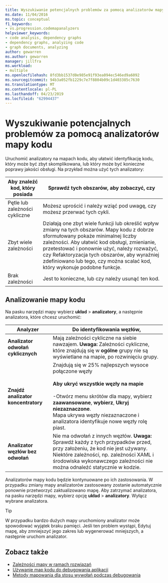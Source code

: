 ```yaml
---
title: Wyszukiwanie potencjalnych problemów za pomocą analizatorów mapy kodu
ms.date: 11/04/2016
ms.topic: conceptual
f1_keywords:
- vs.progression.codemapanalyzers
helpviewer_keywords:
- code analysis, dependency graphs
- dependency graphs, analyzing code
- graph documents, analyzing
author: gewarren
ms.author: gewarren
manager: jillfra
ms.workload:
- multiple
ms.openlocfilehash: 8fd3bb1537d0e985e91f93ea094ec546ed9a6092
ms.sourcegitcommit: 94b3a052fb1229c7e7f8804b09c1d403385c7630
ms.translationtype: MT
ms.contentlocale: pl-PL
ms.lasthandoff: 04/23/2019
ms.locfileid: "62994437"
---
```

# <a name="find-potential-problems-using-code-map-analyzers"></a>Wyszukiwanie potencjalnych problemów za pomocą analizatorów mapy kodu

Uruchomić analizatory na mapach kodu, aby ułatwić identyfikację kodu, który może być zbyt skomplikowana, lub który może być konieczne poprawy jakości obsługi. Na przykład można użyć tych analizatory:

|**Aby znaleźć kod, który posiada**|**Sprawdź tych obszarów, aby zobaczyć, czy**|
|-|-|
|Pętle lub zależności cykliczne|Możesz uprościć i należy wziąć pod uwagę, czy możesz przerwać tych cykli.|
|Zbyt wiele zależności|Działają one zbyt wiele funkcji lub określić wpływ zmiany na tych obszarów. Mapy kodu z dobrze sformułowany pokaże minimalnej liczby zależności. Aby ułatwić kod obsługi, zmienianie, przetestować i ponownie użyć, należy rozważyć, czy Refaktoryzacja tych obszarów, aby wyraźniej zdefiniowano lub tego, czy można scalać kod, który wykonuje podobne funkcje.|
|Brak zależności|Jest to konieczne, lub czy należy usunąć ten kod.|

## <a name="analyze-code-maps"></a>Analizowanie mapy kodu

Na pasku narzędzi mapy wybierz **układ** > **analizatory**, a następnie analizatora, które chcesz uruchomić:

|**Analyzer**|**Do identyfikowania węzłów,**|
|-|-|
|**Analizator odwołań cyklicznych**|Mają zależności cykliczne na siebie nawzajem. **Uwaga:**  Zależności cykliczne, które znajdują się w **ogólne** grupy nie są wyświetlane na mapie, po rozwinięciu grupy.|
|**Znajdź analizator koncentratory**|Znajdują się w 25% najlepszych wysoce połączone węzły<br /><br /> **Aby ukryć wszystkie węzły na mapie**<br /><br /> -Otwórz menu skrótów dla mapy, wybierz **zaawansowane**, **wybierz**, **Ukryj niezaznaczone**.<br />     Mapa ukrywa węzły niezaznaczone i analizatora identyfikuje nowe węzły rolę piast.|
|**Analizator węzłów bez odwołań**|Nie ma odwołań z innych węzłów. **Uwaga:**  Sprawdź każdy z tych przypadków przed, przy założeniu, że kod nie jest używany. Niektóre zależności, np. zależności XAML i środowiska wykonawczego zależności nie można odnaleźć statycznie w kodzie.|

Analizatorów mapy kodu będzie kontynuowane po ich zastosowania. W przypadku zmiany mapy analizatorów zastosowany zostanie automatycznie ponownie przetworzyć zaktualizowano mapę. Aby zatrzymać analizatora, na pasku narzędzi mapy, wybierz opcję **układ** > **analizatory**. Wyłącz wybrane analizatora.

> [!TIP]
> W przypadku bardzo dużych mapy uruchomiony analizator może spowodować wyjątek braku pamięci. Jeśli ten problem wystąpi, Edytuj mapę, aby zmniejszyć jego zakres lub wygenerować mniejszych, a następnie uruchom analizator.

## <a name="see-also"></a>Zobacz także

- [Zależności mapy w ramach rozwiązań](../modeling/map-dependencies-across-your-solutions.md)
- [Używanie map kodu do debugowania aplikacji](../modeling/use-code-maps-to-debug-your-applications.md)
- [Metody mapowania dla stosu wywołań podczas debugowania](../debugger/map-methods-on-the-call-stack-while-debugging-in-visual-studio.md)
